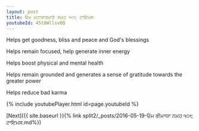 ```yaml
---
layout: post
title: ਓਮ ਮਹਾਕਾਰਮਾਣੇ ਨਮਹ ੧੦੮ ਟਾਇਮਸ
youtubeId: 45t8Wllsv0Q
---
```

 
 
Helps get goodness, bliss and peace and God's blessings
 
Helps remain focused, help generate inner energy 
 
Helps boost physical and mental health 
 
Helps remain grounded and generates a sense of gratitude towards the greater power 
 
Helps reduce bad karma
 
 
 
 


{% include youtubePlayer.html id=page.youtubeId %}
 
[Next]({{ site.baseurl }}{% link  split2/_posts/2016-05-19-ਓਮ ਭੀਮਾਯਾ ਨਮਹ ੧੦੮ ਟਾਇਮਸ.md%})
 
